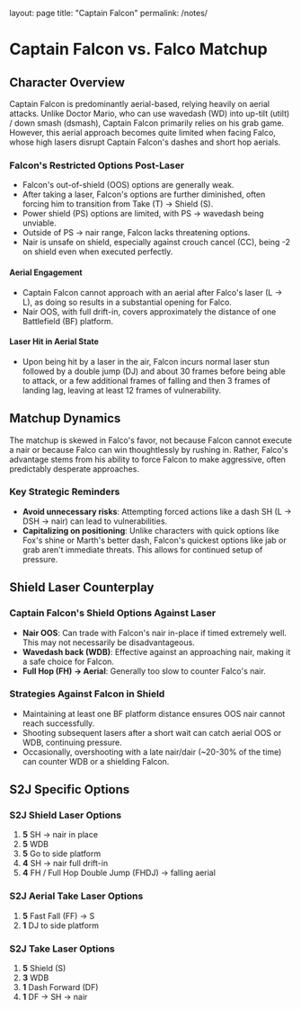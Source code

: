 layout: page
title: "Captain Falcon"
permalink: /notes/

# Captain Falcon vs. Falco Matchup

## Character Overview

Captain Falcon is predominantly aerial-based, relying heavily on aerial attacks. Unlike Doctor Mario, who can use wavedash (WD) into up-tilt (utilt) / down smash (dsmash), Captain Falcon primarily relies on his grab game. However, this aerial approach becomes quite limited when facing Falco, whose high lasers disrupt Captain Falcon's dashes and short hop aerials.

### Falcon's Restricted Options Post-Laser

- Falcon's out-of-shield (OOS) options are generally weak.
- After taking a laser, Falcon's options are further diminished, often forcing him to transition from Take (T) -> Shield (S).
- Power shield (PS) options are limited, with PS -> wavedash being unviable.
- Outside of PS -> nair range, Falcon lacks threatening options.
- Nair is unsafe on shield, especially against crouch cancel (CC), being -2 on shield even when executed perfectly.

#### Aerial Engagement

- Captain Falcon cannot approach with an aerial after Falco's laser (L -> L), as doing so results in a substantial opening for Falco.
- Nair OOS, with full drift-in, covers approximately the distance of one Battlefield (BF) platform.

#### Laser Hit in Aerial State

- Upon being hit by a laser in the air, Falcon incurs normal laser stun followed by a double jump (DJ) and about 30 frames before being able to attack, or a few additional frames of falling and then 3 frames of landing lag, leaving at least 12 frames of vulnerability.

## Matchup Dynamics

The matchup is skewed in Falco's favor, not because Falcon cannot execute a nair or because Falco can win thoughtlessly by rushing in. Rather, Falco's advantage stems from his ability to force Falcon to make aggressive, often predictably desperate approaches.

### Key Strategic Reminders

- **Avoid unnecessary risks**: Attempting forced actions like a dash SH (L -> DSH -> nair) can lead to vulnerabilities.
- **Capitalizing on positioning**: Unlike characters with quick options like Fox's shine or Marth's better dash, Falcon's quickest options like jab or grab aren't immediate threats. This allows for continued setup of pressure.

## Shield Laser Counterplay

### Captain Falcon's Shield Options Against Laser

- **Nair OOS**: Can trade with Falcon's nair in-place if timed extremely well. This may not necessarily be disadvantageous.
- **Wavedash back (WDB)**: Effective against an approaching nair, making it a safe choice for Falcon.
- **Full Hop (FH) -> Aerial**: Generally too slow to counter Falco's nair.

### Strategies Against Falcon in Shield

- Maintaining at least one BF platform distance ensures OOS nair cannot reach successfully.
- Shooting subsequent lasers after a short wait can catch aerial OOS or WDB, continuing pressure.
- Occasionally, overshooting with a late nair/dair (~20-30% of the time) can counter WDB or a shielding Falcon.

## S2J Specific Options

### S2J Shield Laser Options

1. **5** SH -> nair in place
2. **5** WDB
3. **5** Go to side platform
4. **4** SH -> nair full drift-in
5. **4** FH / Full Hop Double Jump (FHDJ) -> falling aerial

### S2J Aerial Take Laser Options

1. **5** Fast Fall (FF) -> S
2. **1** DJ to side platform

### S2J Take Laser Options

1. **5** Shield (S)
2. **3** WDB
3. **1** Dash Forward (DF)
4. **1** DF -> SH -> nair
